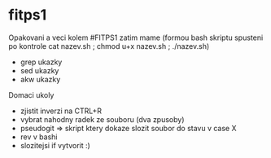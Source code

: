 # fitps1

Opakovani a veci kolem #FITPS1
zatim mame (formou bash skriptu spusteni po kontrole cat nazev.sh ; chmod u+x nazev.sh ; ./nazev.sh) 

* grep ukazky
* sed ukazky
* akw ukazky

Domaci ukoly

* zjistit inverzi na CTRL+R 
* vybrat nahodny radek ze souboru (dva zpusoby)
* pseudogit => skript ktery dokaze slozit soubor do stavu v case X
* rev v bashi
* slozitejsi if vytvorit :)
